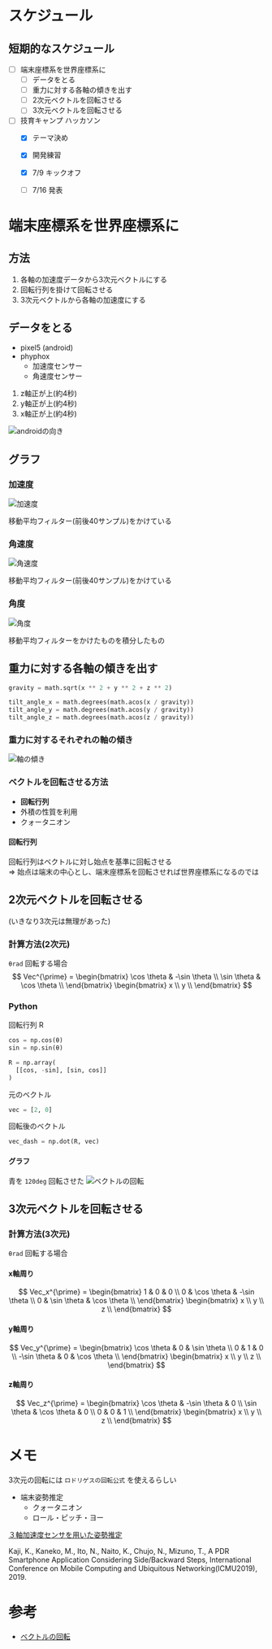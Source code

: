 # スケジュール
## 短期的なスケジュール
- [ ] 端末座標系を世界座標系に
  - [ ] データをとる
  - [ ] 重力に対する各軸の傾きを出す
  - [ ] 2次元ベクトルを回転させる
  - [ ] 3次元ベクトルを回転させる
- [ ] 技育キャンプ ハッカソン
  - [x] テーマ決め
  - [x] 開発練習
  - [x] 7/9 キックオフ
  - [ ] 7/16 発表


# 端末座標系を世界座標系に
## 方法
1. 各軸の加速度データから3次元ベクトルにする
2. 回転行列を掛けて回転させる
3. 3次元ベクトルから各軸の加速度にする


## データをとる
- pixel5 (android)
- phyphox
  - 加速度センサー
  - 角速度センサー

1. z軸正が上(約4秒)
2. y軸正が上(約4秒)
3. x軸正が上(約4秒)

![androidの向き](images/アセット%201.png)

## グラフ
### 加速度
![加速度](images/output_1.png)

移動平均フィルター(前後40サンプル)をかけている

### 角速度
![角速度](images/output_2.png)

移動平均フィルター(前後40サンプル)をかけている

### 角度
![角度](images/output_3.png)

移動平均フィルターをかけたものを積分したもの


## 重力に対する各軸の傾きを出す
```python
gravity = math.sqrt(x ** 2 + y ** 2 + z ** 2)

tilt_angle_x = math.degrees(math.acos(x / gravity))
tilt_angle_y = math.degrees(math.acos(y / gravity))
tilt_angle_z = math.degrees(math.acos(z / gravity))
```

### 重力に対するそれぞれの軸の傾き
![軸の傾き](images/output_4.png)

### ベクトルを回転させる方法
- **回転行列**
- 外積の性質を利用
- クォータニオン

#### 回転行列
回転行列はベクトルに対し始点を基準に回転させる  
=> 始点は端末の中心とし、端末座標系を回転させれば世界座標系になるのでは

## 2次元ベクトルを回転させる
(いきなり3次元は無理があった)

### 計算方法(2次元)
`θrad` 回転する場合
$$
Vec^{\prime} =
\begin{bmatrix}
  \cos \theta & -\sin \theta \\
  \sin \theta & \cos \theta \\
\end{bmatrix}
\begin{bmatrix}
  x \\
  y \\
\end{bmatrix}
$$

### Python
回転行列 R
```python
cos = np.cos(θ)
sin = np.sin(θ)

R = np.array(
  [[cos, -sin], [sin, cos]]
)
```

元のベクトル
```python
vec = [2, 0]
```

回転後のベクトル
```python
vec_dash = np.dot(R, vec)
```

#### グラフ
青を `120deg` 回転させた
![ベクトルの回転](images/output_5.png)


## 3次元ベクトルを回転させる
### 計算方法(3次元)
`θrad` 回転する場合

#### x軸周り
$$
Vec_x^{\prime} =
\begin{bmatrix}
  1 & 0 & 0 \\
  0 & \cos \theta & -\sin \theta \\
  0 & \sin \theta & \cos \theta \\
\end{bmatrix}
\begin{bmatrix}
  x \\
  y \\
  z \\
\end{bmatrix}
$$

#### y軸周り
$$
Vec_y^{\prime} =
\begin{bmatrix}
  \cos \theta & 0 & \sin \theta \\
  0 & 1 & 0 \\
  -\sin \theta & 0 & \cos \theta \\
\end{bmatrix}
\begin{bmatrix}
  x \\
  y \\
  z \\
\end{bmatrix}
$$

#### z軸周り
$$
Vec_z^{\prime} =
\begin{bmatrix}
  \cos \theta & -\sin \theta & 0 \\
  \sin \theta & \cos \theta & 0 \\
  0 & 0 & 1 \\
\end{bmatrix}
\begin{bmatrix}
  x \\
  y \\
  z \\
\end{bmatrix}
$$


# メモ
3次元の回転には `ロドリゲスの回転公式` を使えるらしい

- 端末姿勢推定
  - クォータニオン
  - ロール・ピッチ・ヨー

[３軸加速度センサを用いた姿勢推定](https://watako-lab.com/2019/02/15/3axis_acc/)

Kaji, K., Kaneko, M., Ito, N., Naito, K., Chujo, N., Mizuno, T., A PDR Smartphone Application Considering Side/Backward Steps, International Conference on Mobile Computing and Ubiquitous Networking(ICMU2019), 2019.


# 参考
- [ベクトルの回転](https://www.mynote-jp.com/entry/2016/04/30/201249)
